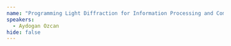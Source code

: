```yaml
---
name: "Programming Light Diffraction for Information Processing and Computational Imaging"
speakers:
  - Aydogan Ozcan
hide: false
---
```



